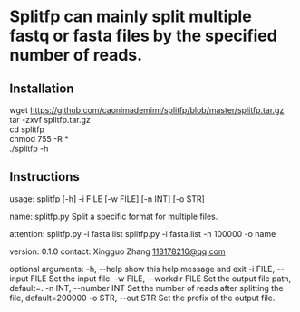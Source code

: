 # Splitfp can mainly split multiple fastq or fasta files by the specified number of reads.
## Installation
wget https://github.com/caonimademimi/splitfp/blob/master/splitfp.tar.gz \
tar -zxvf splitfp.tar.gz \
cd splitfp \
chmod 755 -R * \
./splitfp -h

## Instructions
<p><a>usage: splitfp [-h] -i FILE [-w FILE] [-n INT] [-o STR] 

name: 
    splitfp.py  Split a specific format for multiple files. 

attention: 
    splitfp.py -i fasta.list 
    splitfp.py -i fasta.list -n 100000 -o name 

version: 0.1.0 
contact:  Xingguo Zhang <113178210@qq.com> 

optional arguments: 
  -h, --help            show this help message and exit 
  -i FILE, --input FILE 
                        Set the input file. 
  -w FILE, --workdir FILE 
                        Set the output file path, default=. 
  -n INT, --number INT  Set the number of reads after splitting the file, 
                        default=200000 
  -o STR, --out STR     Set the prefix of the output file. </a></p>
